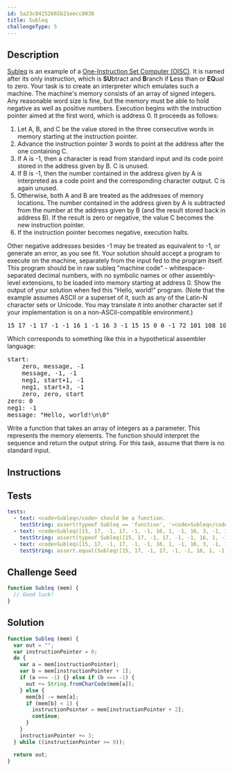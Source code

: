 ```yaml
---
id: 5a23c84252665b21eecc8038
title: Subleq
challengeType: 5
---
```


## Description
<section id='description'>
<a href="http://rosettacode.org/wiki/eso:Subleq">Subleq</a> is an example of a <a href="https://en.wikipedia.org/wiki/One_instruction_set_computer">One-Instruction
  Set Computer (OISC)</a>.
It is named after its only instruction, which is <b>SU</b>btract and <b>B</b>ranch if <b>L</b>ess than or <b>EQ</b>ual
to zero.
Your task is to create an interpreter which emulates such a machine.
The machine's memory consists of an array of signed integers. Any reasonable word size is fine, but the memory must be
able to hold negative as well as positive numbers.
Execution begins with the instruction pointer aimed at the first word, which is address 0. It proceeds as follows:
<ol>
  <li>Let A, B, and C be the value stored in the three consecutive words in memory starting at the instruction pointer.</li>
  <li>Advance the instruction pointer 3 words to point at the address after the one containing C.</li>
  <li>If A is -1, then a character is read from standard input and its code point stored in the address given by B. C
    is unused.</li>
  <li>If B is -1, then the number contained in the address given by A is interpreted as a code point and the
    corresponding character output. C is again unused.</li>
  <li>Otherwise, both A and B are treated as the addresses of memory locations. The number contained in the address
    given by A is subtracted from the number at the address given by B (and the result stored back in address B). If
    the result is zero or negative, the value C becomes the new instruction pointer.</li>
  <li>If the instruction pointer becomes negative, execution halts.</li>
</ol>
Other negative addresses besides -1 may be treated as equivalent to -1, or generate an error, as you see fit.
Your solution should accept a program to execute on the machine, separately from the input fed to the program itself.
This program should be in raw subleq "machine code" - whitespace-separated decimal numbers, with no symbolic names or
other assembly-level extensions, to be loaded into memory starting at address 0. Show the output of your solution when
fed this "Hello, world!" program. (Note that the example assumes ASCII or a superset of it, such as any of the Latin-N
character sets or Unicode. You may translate it into another character set if your implementation is on a
non-ASCiI-compatible environment.)
<pre>15 17 -1 17 -1 -1 16 1 -1 16 3 -1 15 15 0 0 -1 72 101 108 108 111 44 32 119 111 114 108 100 33 10 0</pre>
Which corresponds to something like this in a hypothetical assembler language:
<pre>start:
    zero, message, -1
    message, -1, -1
    neg1, start+1, -1
    neg1, start+3, -1
    zero, zero, start
zero: 0
neg1: -1
message: "Hello, world!\n\0"</pre>
Write a function that takes an array of integers as a parameter. This represents the memory elements. The function
should interpret the sequence and return the output string. For this task, assume that there is no standard input.
</section>

## Instructions
<section id='instructions'>

</section>

## Tests
<section id='tests'>

``` yml
tests:
  - text: <code>Subleq</code> should be a function.
    testString: assert(typeof Subleq == 'function', '<code>Subleq</code> should be a function.');
  - text: <code>Subleq([15, 17, -1, 17, -1, -1, 16, 1, -1, 16, 3, -1, 15, 15, 0, 0, -1, 72, 101, 108, 108, 111, 44, 32, 119, 111, 114, 108, 100, 33, 0])</code> should return a string.
    testString: assert(typeof Subleq([15, 17, -1, 17, -1, -1, 16, 1, -1, 16, 3, -1, 15, 15, 0, 0, -1, 72, 101, 108, 108, 111, 44, 32, 119, 111, 114, 108, 100, 33, 0]) == 'string', '<code>Subleq([15, 17, -1, 17, -1, -1, 16, 1, -1, 16, 3, -1, 15, 15, 0, 0, -1, 72, 101, 108, 108, 111, 44, 32, 119, 111, 114, 108, 100, 33, 0])</code> should return a string.');
  - text: <code>Subleq([15, 17, -1, 17, -1, -1, 16, 1, -1, 16, 3, -1, 15, 15, 0, 0, -1, 72, 101, 108, 108, 111, 44, 32, 119, 111, 114, 108, 100, 33, 0])</code> should return <code>"Hello, world!"</code>.
    testString: assert.equal(Subleq([15, 17, -1, 17, -1, -1, 16, 1, -1, 16, 3, -1, 15, 15, 0, 0, -1, 72, 101, 108, 108, 111, 44, 32, 119, 111, 114, 108, 100, 33, 0]), "Hello, world!", '<code>Subleq([15, 17, -1, 17, -1, -1, 16, 1, -1, 16, 3, -1, 15, 15, 0, 0, -1, 72, 101, 108, 108, 111, 44, 32, 119, 111, 114, 108, 100, 33, 0])</code> should return <code>"Hello, world!"</code>.');
```

</section>

## Challenge Seed
<section id='challengeSeed'>
<div id='js-seed'>

```js
function Subleq (mem) {
  // Good luck!
}
```

</div>
</section>

## Solution
<section id='solution'>

```js
function Subleq (mem) {
  var out = "";
  var instructionPointer = 0;
  do {
    var a = mem[instructionPointer];
    var b = mem[instructionPointer + 1];
    if (a === -1) {} else if (b === -1) {
      out += String.fromCharCode(mem[a]);
    } else {
      mem[b] -= mem[a];
      if (mem[b] < 1) {
        instructionPointer = mem[instructionPointer + 2];
        continue;
      }
    }
    instructionPointer += 3;
  } while ((instructionPointer >= 0));

  return out;
}
```

</section>
